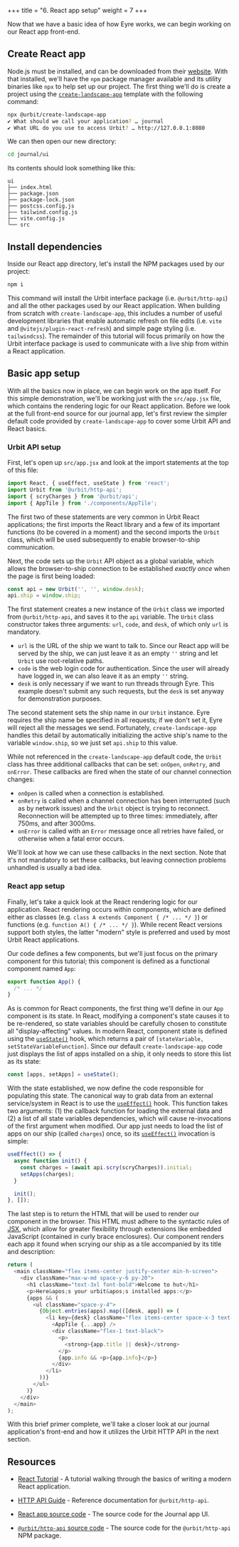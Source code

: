 +++
title = "6. React app setup"
weight = 7
+++

Now that we have a basic idea of how Eyre works, we can begin working on our
React app front-end.

## Create React app

Node.js must be installed, and can be downloaded from their
[website](https://nodejs.org/en/download). With that installed, we'll have the
`npm` package manager available and its utility binaries like `npx` to help
set up our project. The first thing we'll do is create a project using the
[`create-landscape-app`](https://www.npmjs.com/package/@urbit/create-landscape-app)
template with the following command:

```sh
npx @urbit/create-landscape-app
✔ What should we call your application? … journal
✔ What URL do you use to access Urbit? … http://127.0.0.1:8080
```

We can then open our new directory:

```sh {% copy=true %}
cd journal/ui
```

Its contents should look something like this:

```
ui
├── index.html
├── package.json
├── package-lock.json
├── postcss.config.js
├── tailwind.config.js
├── vite.config.js
└── src
```

## Install dependencies

Inside our React app directory, let's install the NPM packages used by
our project:

```sh {% copy=true %}
npm i
```

This command will install the Urbit interface package (i.e. `@urbit/http-api`)
and all the other packages used by our React application. When building from
scratch with `create-landscape-app`, this includes a number of useful
development libraries that enable automatic refresh on file edits (i.e. `vite`
and `@vitejs/plugin-react-refresh`) and simple page styling (i.e.
`tailwindcss`). The remainder of this tutorial will focus primarily on how the
Urbit interface package is used to communicate with a live ship from within a
React application.

## Basic app setup

With all the basics now in place, we can begin work on the app itself. For this
simple demonstration, we'll be working just with the `src/app.jsx` file, which
contains the rendering logic for our React application. Before we look at the
full front-end source for our journal app, let's first review the simpler
default code provided by `create-landscape-app` to cover some Urbit API and
React basics.

### Urbit API setup

First, let's open up `src/app.jsx` and look at the import statements at the top
of this file:

```javascript
import React, { useEffect, useState } from 'react';
import Urbit from '@urbit/http-api';
import { scryCharges } from '@urbit/api';
import { AppTile } from './components/AppTile';
```

The first two of these statements are very common in Urbit React applications;
the first imports the React library and a few of its important functions (to be
covered in a moment) and the second imports the `Urbit` class, which will be
used subsequently to enable browser-to-ship communication.

Next, the code sets up the `Urbit` API object as a global variable, which
allows the browser-to-ship connection to be established *exactly once* when the
page is first being loaded:

```javascript
const api = new Urbit('', '', window.desk);
api.ship = window.ship;
```

The first statement creates a new instance of the `Urbit` class we imported
from `@urbit/http-api`, and saves it to the `api` variable. The `Urbit` class
constructor takes three arguments: `url`, `code`, and `desk`, of which only `url`
is mandatory.

- `url` is the URL of the ship we want to talk to. Since our React app will be
  served by the ship, we can just leave it as an empty `''` string and let
  `Urbit` use root-relative paths.
- `code` is the web login code for authentication. Since the user will already
  have logged in, we can also leave it as an empty `''` string.
- `desk` is only necessary if we want to run threads through Eyre. This example
  doesn't submit any such requests, but the `desk` is set anyway for
  demonstration purposes.

The second statement sets the ship name in our `Urbit` instance. Eyre requires
the ship name be specified in all requests; if we don't set it, Eyre will
reject all the messages we send. Fortunately, `create-landscape-app` handles
this detail by automatically initializing the active ship's name to the
variable `window.ship`, so we just set `api.ship` to this value.

While not referenced in the `create-landscape-app` default code, the `Urbit`
class has three additional callbacks that can be set: `onOpen`, `onRetry`, and
`onError`. These callbacks are fired when the state of our channel connection
changes:

- `onOpen` is called when a connection is established.
- `onRetry` is called when a channel connection has been interrupted (such as by
  network issues) and the `Urbit` object is trying to reconnect. Reconnection
  will be attempted up to three times: immediately, after 750ms, and after
  3000ms.
- `onError` is called with an `Error` message once all retries have failed, or
  otherwise when a fatal error occurs.

We'll look at how we can use these callbacks in the next section.  Note that
it's not mandatory to set these callbacks, but leaving connection problems
unhandled is usually a bad idea.

### React app setup

Finally, let's take a quick look at the React rendering logic for our
application. React rendering occurs within components, which are defined either
as classes (e.g. `class A extends Component { /* ... */ }`) or functions (e.g.
`function A() { /* ... */ }`). While recent React versions support both styles,
the latter "modern" style is preferred and used by most Urbit React
applications.

Our code defines a few components, but we'll just focus on the primary
component for this tutorial; this component is defined as a functional
component named `App`:

```javascript
export function App() {
  /* ... */
}
```

As is common for React components, the first thing we'll define in our `App`
component is its state. In React, modifying a component's state causes it to be
re-rendered, so state variables should be carefully chosen to constitute all
"display-affecting" values. In modern React, component state is defined using
the [`useState()`] hook, which returns a pair of `[stateVariable,
setStateVariableFunction]`. Since our default `create-landscape-app` code just
displays the list of apps installed on a ship, it only needs to store this list
as its state:

```javascript
const [apps, setApps] = useState();
```

With the state established, we now define the code responsible for populating
this state. The canonical way to grab data from an external service/system in
React is to use the [`useEffect()`] hook. This function takes two arguments:
(1) the callback function for loading the external data and (2) a list of all
state variables dependencies, which will cause re-invocations of the first
argument when modified. Our app just needs to load the list of apps on our ship
(called `charges`) once, so its [`useEffect()`] invocation is simple:

```javascript
useEffect(() => {
  async function init() {
    const charges = (await api.scry(scryCharges)).initial;
    setApps(charges);
  }

  init();
}, []);
```

The last step is to return the HTML that will be used to render our component
in the browser. This HTML must adhere to the syntactic rules of
[JSX](https://en.wikipedia.org/wiki/JSX_(JavaScript)), which allow for greater
flexibility through extensions like embedded JavaScript (contained in curly
brace enclosures). Our component renders each app it found when scrying our
ship as a tile accompanied by its title and description:

```javascript {% mode="collapse" %}
return (
  <main className="flex items-center justify-center min-h-screen">
    <div className="max-w-md space-y-6 py-20">
      <h1 className="text-3xl font-bold">Welcome to hut</h1>
      <p>Here&apos;s your urbit&apos;s installed apps:</p>
      {apps && (
        <ul className="space-y-4">
          {Object.entries(apps).map(([desk, app]) => (
            <li key={desk} className="flex items-center space-x-3 text-sm leading-tight">
              <AppTile {...app} />
              <div className="flex-1 text-black">
                <p>
                  <strong>{app.title || desk}</strong>
                </p>
                {app.info && <p>{app.info}</p>}
              </div>
            </li>
          ))}
        </ul>
      )}
    </div>
  </main>
);
```

With this brief primer complete, we'll take a closer look at our journal
application's front-end and how it utilizes the Urbit HTTP API in the next
section.

## Resources

- [React Tutorial](https://react.dev/learn/tutorial-tic-tac-toe) - A tutorial
  walking through the basics of writing a modern React application.

- [HTTP API Guide](/tools/js-libs/http-api-guide) - Reference documentation for
  `@urbit/http-api`.

- [React app source
  code](https://github.com/urbit/docs-examples/tree/main/journal-app/ui) - The
  source code for the Journal app UI.

- [`@urbit/http-api` source
  code](https://github.com/urbit/urbit/tree/master/pkg/npm/http-api) - The
  source code for the `@urbit/http-api` NPM package.


[`usestate()`]:  https://react.dev/reference/react/useState
[`useeffect()`]: https://react.dev/reference/react/useEffect

